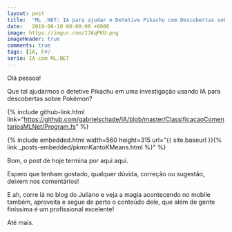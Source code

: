 ```yaml
---
layout: post
title:  "ML .NET: IA para ajudar o Detetive Pikachu com Descobertas sobre Pokémon"
date:   2019-06-10 00:00:00 +0000
image: https://imgur.com/2JAqPKU.png
imageHeader: true
comments: true
tags: [IA, F#] 
serie: IA com ML.NET
--- 
```

 
Olá pessoa!

Que tal ajudarmos o detetive Pikachu em uma investigação usando IA para descobertas sobre Pokémon?

<!--more--> 

{% include github-link.html link="https://github.com/gabrielschade/IA/blob/master/ClassificacaoComentariosMLNet/Program.fs" %} 


{% include embedded.html width=560 height=315 url="{{ site.baseurl }}{% link _posts-embedded/pkmnKantoKMeans.html %}" %}


Bom, o post de hoje termina por aqui aqui.

Espero que tenham gostado, qualquer dúvida, correção ou sugestão, deixem nos comentários!

E ah, corre lá no blog do Juliano e veja a magia acontecendo no mobile também, aproveita e segue de perto o conteúdo dele, que além de gente finíssima é um profissional excelente!

Até mais.